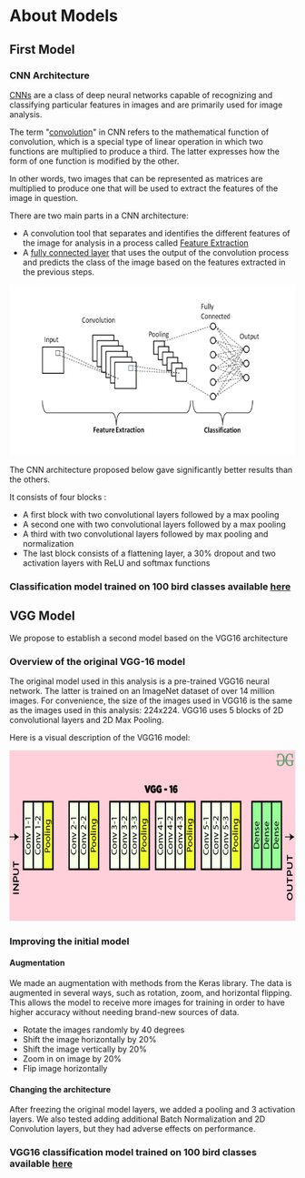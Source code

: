 # About Models

## First Model

### CNN Architecture

[CNNs](https://www.ibm.com/cloud/learn/convolutional-neural-networks) are a class of deep neural networks capable of recognizing and classifying particular features in images
and are primarily used for image analysis.

The term "[convolution](https://en.wikipedia.org/wiki/Convolution)" in CNN refers to the mathematical function of convolution, which is a special type of linear
operation in which two functions are multiplied to produce a third. The latter expresses how the form of one function
is modified by the other.

In other words, two images that can be represented as matrices are multiplied to produce one that will be used to
extract the features of the image in question.

There are two main parts in a CNN architecture:

- A convolution tool that separates and identifies the different features of the image for analysis in a process called
[Feature Extraction](https://en.wikipedia.org/wiki/Feature_extraction)
- A [fully connected layer](https://iq.opengenus.org/fully-connected-layer/) that uses the output of the convolution process and predicts the class of the image based on
the features extracted in the previous steps.

<p align="center">
    <img src="https://github.com/infyomer/bird_species_classification/blob/master/images/cnn.png" width="600" height="300"  alt="Implementation chart"/>
</p>

The CNN architecture proposed below gave significantly better results than the others.

It consists of four blocks :

- A first block with two convolutional layers followed by a max pooling
- A second one with two convolutional layers followed by a max pooling
- A third with two convolutional layers followed by max pooling and normalization
- The last block consists of a flattening layer, a 30% dropout and two activation layers with ReLU and softmax functions

### Classification model trained on 100 bird classes available [here](https://we.tl/t-QCHDSavrdz)

## VGG Model

We propose to establish a second model based on the VGG16 architecture

### Overview of the original VGG-16 model

The original model used in this analysis is a pre-trained VGG16 neural network. The latter is trained on an ImageNet
dataset of over 14 million images. For convenience, the size of the images used in VGG16 is the same as the images used
in this analysis: 224x224. VGG16 uses 5 blocks of 2D convolutional layers and 2D Max Pooling.

Here is a visual description of the VGG16 model:

<p align="center">
    <img src="https://github.com/infyomer/bird_species_classification/blob/master/images/vgg.png" width="600" height="300"  alt="Implementation chart"/>
</p>

### Improving the initial model

#### Augmentation

We made an augmentation with methods from the Keras library. The data is augmented in several ways, such as rotation,
zoom, and horizontal flipping. This allows the model to receive more images for training in order to have higher
accuracy without needing brand-new sources of data.

- Rotate the images randomly by 40 degrees
- Shift the image horizontally by 20%
- Shift the image vertically by 20%
- Zoom in on image by 20%
- Flip image horizontally

#### Changing the architecture

After freezing the original model layers, we added a pooling  and 3 activation layers. We also tested adding additional
Batch Normalization and 2D Convolution layers, but they had adverse effects on performance.

### VGG16 classification model trained on 100 bird classes available [here](https://we.tl/t-oe5yLGghEG)
